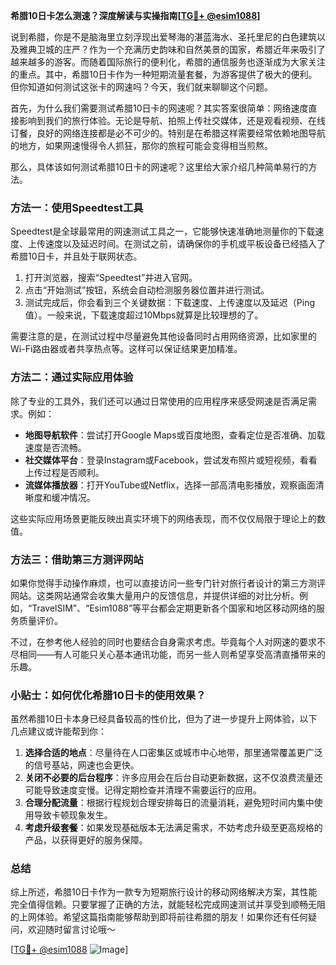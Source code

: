**希腊10日卡怎么测速？深度解读与实操指南[[TG💪+ @esim1088](https://t.me/s/esim1088)]**

说到希腊，你是不是脑海里立刻浮现出爱琴海的湛蓝海水、圣托里尼的白色建筑以及雅典卫城的庄严？作为一个充满历史韵味和自然美景的国家，希腊近年来吸引了越来越多的游客。而随着国际旅行的便利化，希腊的通信服务也逐渐成为大家关注的重点。其中，希腊10日卡作为一种短期流量套餐，为游客提供了极大的便利。但你知道如何测试这张卡的网速吗？今天，我们就来聊聊这个问题。

首先，为什么我们需要测试希腊10日卡的网速呢？其实答案很简单：网络速度直接影响到我们的旅行体验。无论是导航、拍照上传社交媒体，还是观看视频、在线订餐，良好的网络连接都是必不可少的。特别是在希腊这样需要经常依赖地图导航的地方，如果网速慢得令人抓狂，那你的旅程可能会变得相当煎熬。

那么，具体该如何测试希腊10日卡的网速呢？这里给大家介绍几种简单易行的方法。

### 方法一：使用Speedtest工具

Speedtest是全球最常用的网速测试工具之一，它能够快速准确地测量你的下载速度、上传速度以及延迟时间。在测试之前，请确保你的手机或平板设备已经插入了希腊10日卡，并且处于联网状态。

1. 打开浏览器，搜索“Speedtest”并进入官网。
2. 点击“开始测试”按钮，系统会自动检测服务器位置并进行测试。
3. 测试完成后，你会看到三个关键数据：下载速度、上传速度以及延迟（Ping值）。一般来说，下载速度超过10Mbps就算是比较理想的了。

需要注意的是，在测试过程中尽量避免其他设备同时占用网络资源，比如家里的Wi-Fi路由器或者共享热点等。这样可以保证结果更加精准。

### 方法二：通过实际应用体验

除了专业的工具外，我们还可以通过日常使用的应用程序来感受网速是否满足需求。例如：

- **地图导航软件**：尝试打开Google Maps或百度地图，查看定位是否准确、加载速度是否流畅。
- **社交媒体平台**：登录Instagram或Facebook，尝试发布照片或短视频，看看上传过程是否顺利。
- **流媒体播放器**：打开YouTube或Netflix，选择一部高清电影播放，观察画面清晰度和缓冲情况。

这些实际应用场景更能反映出真实环境下的网络表现，而不仅仅局限于理论上的数值。

### 方法三：借助第三方测评网站

如果你觉得手动操作麻烦，也可以直接访问一些专门针对旅行者设计的第三方测评网站。这类网站通常会收集大量用户的反馈信息，并提供详细的对比分析。例如，“TravelSIM”、“Esim1088”等平台都会定期更新各个国家和地区移动网络的服务质量评价。

不过，在参考他人经验的同时也要结合自身需求考虑。毕竟每个人对网速的要求不尽相同——有人可能只关心基本通讯功能，而另一些人则希望享受高清直播带来的乐趣。

### 小贴士：如何优化希腊10日卡的使用效果？

虽然希腊10日卡本身已经具备较高的性价比，但为了进一步提升上网体验，以下几点建议或许能帮到你：

1. **选择合适的地点**：尽量待在人口密集区或城市中心地带，那里通常覆盖更广泛的信号基站，网速也会更快。
2. **关闭不必要的后台程序**：许多应用会在后台自动更新数据，这不仅浪费流量还可能导致速度变慢。记得定期检查并清理不需要运行的应用。
3. **合理分配流量**：根据行程规划合理安排每日的流量消耗，避免短时间内集中使用导致卡顿现象发生。
4. **考虑升级套餐**：如果发现基础版本无法满足需求，不妨考虑升级至更高规格的产品，以获得更好的服务保障。

### 总结

综上所述，希腊10日卡作为一款专为短期旅行设计的移动网络解决方案，其性能完全值得信赖。只要掌握了正确的方法，就能轻松完成网速测试并享受到顺畅无阻的上网体验。希望这篇指南能够帮助到即将前往希腊的朋友！如果你还有任何疑问，欢迎随时留言讨论哦～ 

[[TG💪+ @esim1088](https://t.me/s/esim1088) ![Image](https://i.postimg.cc/4NQfJmqS/Snipaste-2025-05-13-00-14-12.png)]